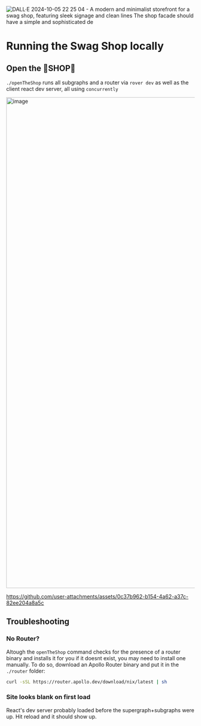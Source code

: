 ![DALL·E 2024-10-05 22 25 04 - A modern and minimalist storefront for a swag shop, featuring sleek signage and clean lines  The shop facade should have a simple and sophisticated de](https://github.com/user-attachments/assets/c4695f8d-70ab-4f20-b136-0916f51c0a6a)

# Running the Swag Shop locally

## Open the 💈SHOP💈

`./openTheShop` runs all subgraphs and a router via `rover dev` as well as the client react dev server, all using `concurrently`

<img width="1312" alt="image" src="https://github.com/user-attachments/assets/86dfb89b-0e26-4c7d-96d1-241cfacc8ef9">

https://github.com/user-attachments/assets/0c37b962-b154-4a62-a37c-82ee204a8a5c

## Troubleshooting

### No Router?

Altough the `openTheShop` command checks for the presence of a router binary and installs it for you if it doesnt exist, you may need to install one manually. To do so, download an Apollo Router binary and put it in the `./router` folder:

```bash
curl -sSL https://router.apollo.dev/download/nix/latest | sh
```

### Site looks blank on first load

React's dev server probably loaded before the supergraph+subgraphs were up. Hit reload and it should show up.
